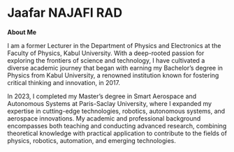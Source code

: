 # Jaafar NAJAFI RAD


**About Me**

I am a former Lecturer in the Department of Physics and Electronics at the Faculty of Physics, Kabul University. With a deep-rooted passion for exploring the frontiers of science and technology, I have cultivated a diverse academic journey that began with earning my Bachelor’s degree in Physics from Kabul University, a renowned institution known for fostering critical thinking and innovation, in 2017.

In 2023, I completed my Master’s degree in Smart Aerospace and Autonomous Systems at Paris-Saclay University, where I expanded my expertise in cutting-edge technologies, robotics, autonomous systems, and aerospace innovations. My academic and professional background encompasses both teaching and conducting advanced research, combining theoretical knowledge with practical application to contribute to the fields of physics, robotics, automation, and emerging technologies.
